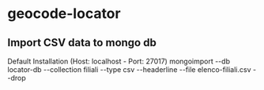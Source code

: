# geocode-locator

## Import CSV data to mongo db

Default Installation (Host: localhost - Port: 27017)
mongoimport --db locator-db --collection filiali --type csv --headerline --file elenco-filiali.csv --drop 
